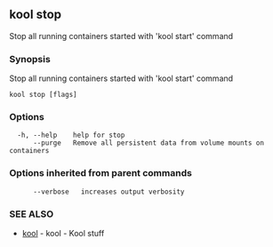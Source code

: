 ## kool stop

Stop all running containers started with 'kool start' command

### Synopsis

Stop all running containers started with 'kool start' command

```
kool stop [flags]
```

### Options

```
  -h, --help    help for stop
      --purge   Remove all persistent data from volume mounts on containers
```

### Options inherited from parent commands

```
      --verbose   increases output verbosity
```

### SEE ALSO

* [kool](kool.md)	 - kool - Kool stuff

